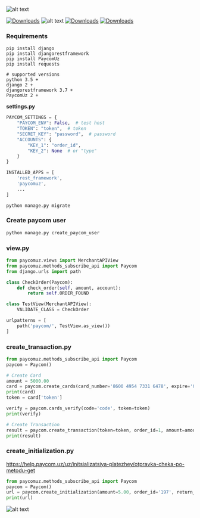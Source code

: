 ![alt text](https://i.imgur.com/bmVCvl8.jpg)

[![Downloads](https://pepy.tech/badge/paycomuz)](https://pepy.tech/project/paycomuz)
![alt text](https://img.shields.io/badge/code%20style-black-000000.svg)
[![Downloads](https://img.shields.io/pypi/v/paycomuz)](https://pypi.org/project/PaycomUz)
[![Downloads](https://black.readthedocs.io/en/stable/_static/license.svg)](https://github.com/begyy/PaycomUz/blob/master/LICENSE)

### Requirements
````
pip install django
pip install djangorestframework
pip install PaycomUz 
pip install requests

# supported versions
python 3.5 +
django 2 +
djangorestframework 3.7 +
PaycomUz 2 +
````

**settings.py**

```python
PAYCOM_SETTINGS = {
    "PAYCOM_ENV": False,  # test host
    "TOKEN": "token",  # token
    "SECRET_KEY": "password",  # password
    "ACCOUNTS": {
        "KEY_1": "order_id",
        "KEY_2": None  # or "type"
    }
}

INSTALLED_APPS = [
    'rest_framework',
    'paycomuz',
    ...
]
```

```
python manage.py migrate
```

### Create paycom user
```python
python manage.py create_paycom_user
```

### view.py
```python
from paycomuz.views import MerchantAPIView
from paycomuz.methods_subscribe_api import Paycom
from django.urls import path

class CheckOrder(Paycom):
    def check_order(self, amount, account):
        return self.ORDER_FOUND

class TestView(MerchantAPIView):
    VALIDATE_CLASS = CheckOrder

urlpatterns = [
    path('paycom/', TestView.as_view())
]
```

### create_transaction.py
```python
from paycomuz.methods_subscribe_api import Paycom
paycom = Paycom()

# Create Card
amount = 5000.00
card = paycom.create_cards(card_number='8600 4954 7331 6478', expire='03/20', amount=amount, save=False)
print(card)
token = card['token']

verify = paycom.cards_verify(code='code', token=token)
print(verify)

# Create Transaction
result = paycom.create_transaction(token=token, order_id=1, amount=amount)
print(result)
```

### create_initialization.py
https://help.paycom.uz/uz/initsializatsiya-platezhey/otpravka-cheka-po-metodu-get
```python
from paycomuz.methods_subscribe_api import Paycom
paycom = Paycom()
url = paycom.create_initialization(amount=5.00, order_id='197', return_url='https://example.com/success/')
print(url)
```
![alt text](https://help.paycom.uz/images/ru/payment_initialization/checkout-get-method-response.png)
